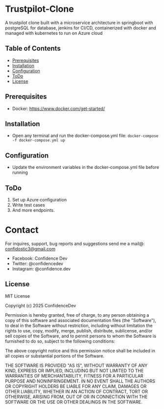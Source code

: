 # Trustpilot-Clone

A trustpilot clone built with a microservice architecture in springboot with postgreSQL for database, jenkins for CI/CD, containerized with docker and managed with kubernetes to run on Azure cloud

## Table of Contents

- [Prerequisites](#prerequisites)
- [Installation](#installation)
- [Configuration](#configuration)
- [ToDo](#todo)
- [License](#license)

## Prerequisites

- Docker: <a href="https://www.docker.com/get-started/" target="_blank">https://www.docker.com/get-started/</a>

## Installation

- Open any terminal and run the docker-compose.yml file: `docker-compose -f docker-compose.yml up`

## Configuration

- Update the environment variables in the docker-compose.yml file before running

## ToDo

1. Set up Azure configuration
2. Write test cases
3. And more endpoints.

# Contact

For inquires, support, bug reports and suggestions send me a mail@: confidostic3@gmail.com

- Facebook: Confidence Dev
- Twitter: @confidencedev
- Instagram: @confidence.dev

## License

MIT License

Copyright (c) 2025 ConfidenceDev

Permission is hereby granted, free of charge, to any person obtaining a copy
of this software and associated documentation files (the "Software"), to deal
in the Software without restriction, including without limitation the rights
to use, copy, modify, merge, publish, distribute, sublicense, and/or sell
copies of the Software, and to permit persons to whom the Software is
furnished to do so, subject to the following conditions:

The above copyright notice and this permission notice shall be included in all
copies or substantial portions of the Software.

THE SOFTWARE IS PROVIDED "AS IS", WITHOUT WARRANTY OF ANY KIND, EXPRESS OR
IMPLIED, INCLUDING BUT NOT LIMITED TO THE WARRANTIES OF MERCHANTABILITY,
FITNESS FOR A PARTICULAR PURPOSE AND NONINFRINGEMENT. IN NO EVENT SHALL THE
AUTHORS OR COPYRIGHT HOLDERS BE LIABLE FOR ANY CLAIM, DAMAGES OR OTHER
LIABILITY, WHETHER IN AN ACTION OF CONTRACT, TORT OR OTHERWISE, ARISING FROM,
OUT OF OR IN CONNECTION WITH THE SOFTWARE OR THE USE OR OTHER DEALINGS IN THE
SOFTWARE.
